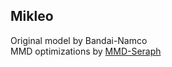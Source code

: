 ## Mikleo
Original model by Bandai-Namco\
MMD optimizations by [MMD-Seraph](https://www.deviantart.com/mmd-seraph/art/MMD-Zestiria-Mikleo-DL-647236893)
